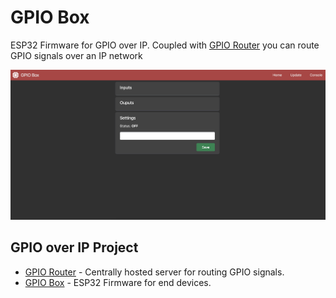 # GPIO Box

ESP32 Firmware for GPIO over IP. Coupled with [GPIO Router](https://github.com/ryanmccartney/gpio-router) you can route GPIO signals over an IP network

![Screenshot](https://github.com/ryanmccartney/gpio-box/blob/main/docs/screenshot.png?raw=true)

## GPIO over IP Project

-   [GPIO Router](https://github.com/ryanmccartney/gpio-router) - Centrally hosted server for routing GPIO signals.
-   [GPIO Box](https://github.com/ryanmccartney/gpio-box) - ESP32 Firmware for end devices.
